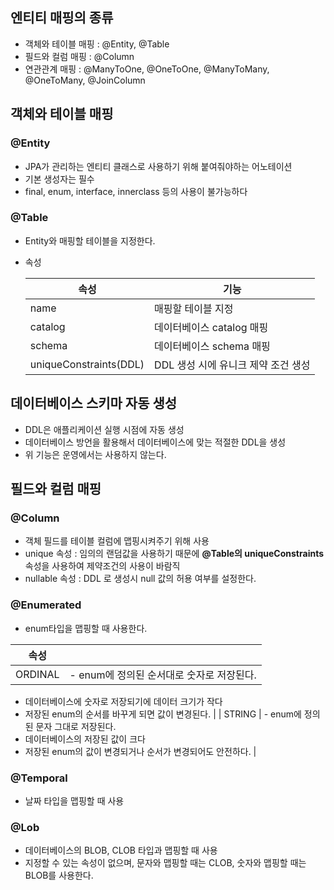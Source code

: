 ## 엔티티 매핑의 종류

- 객체와 테이블 매핑 : @Entity, @Table
- 필드와 컬럼 매핑 : @Column
- 연관관계 매핑 : @ManyToOne, @OneToOne, @ManyToMany, @OneToMany, @JoinColumn

## 객체와 테이블 매핑

### @Entity

- JPA가 관리하는 엔티티 클래스로 사용하기 위해 붙여줘야하는 어노테이션
- 기본 생성자는 필수
- final, enum, interface, innerclass 등의 사용이 불가능하다

### @Table

- Entity와 매핑할 테이블을 지정한다.
- 속성
    
    
    | 속성 | 기능 |
    | --- | --- |
    | name | 매핑할 테이블 지정 |
    | catalog | 데이터베이스 catalog 매핑 |
    | schema | 데이터베이스 schema 매핑 |
    | uniqueConstraints(DDL) | DDL 생성 시에 유니크 제약 조건 생성 |

## 데이터베이스 스키마 자동 생성

- DDL은 애플리케이션 실행 시점에 자동 생성
- 데이터베이스 방언을 활용해서 데이터베이스에 맞는 적절한 DDL을 생성
- 위 기능은 운영에서는 사용하지 않는다.

## 필드와 컬럼 매핑

### @Column

- 객체 필드를 테이블 컬럼에 맵핑시켜주기 위해 사용
- unique 속성 : 임의의 랜덤값을 사용하기 때문에 **@Table의 uniqueConstraints** 속성을 사용하여 제약조건의 사용이 바람직
- nullable 속성 : DDL 로 생성시 null 값의 허용 여부를 설정한다.

### @Enumerated

- enum타입을 맵핑할 때 사용한다.

| 속성 |  |
| --- | --- |
| ORDINAL | - enum에 정의된 순서대로 숫자로 저장된다.
- 데이터베이스에 숫자로 저장되기에 데이터 크기가 작다
- 저장된 enum의 순서를 바꾸게 되면 값이 변경된다. |
| STRING | - enum에 정의된 문자 그대로 저장된다.
- 데이터베이스의 저장된 값이 크다
- 저장된 enum의 값이 변경되거나 순서가 변경되어도 안전하다. |

### @Temporal

- 날짜 타입을 맵핑할 때 사용

### @Lob

- 데이터베이스의 BLOB, CLOB 타입과 맵핑할 때 사용
- 지정할 수 있는 속성이 없으며, 문자와 맵핑할 때는 CLOB, 숫자와 맵핑할 때는 BLOB를 사용한다.

